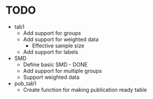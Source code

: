 # TODO

- tab1 
  - Add support for groups
  - Add support for weighted data
    - Effective sample size
  - Add support for labels
- SMD
  - Define basic SMD - DONE
  - Add support for multiple groups
  - Support weighted data
- pub_tab1
  - Create function for making publication ready table

